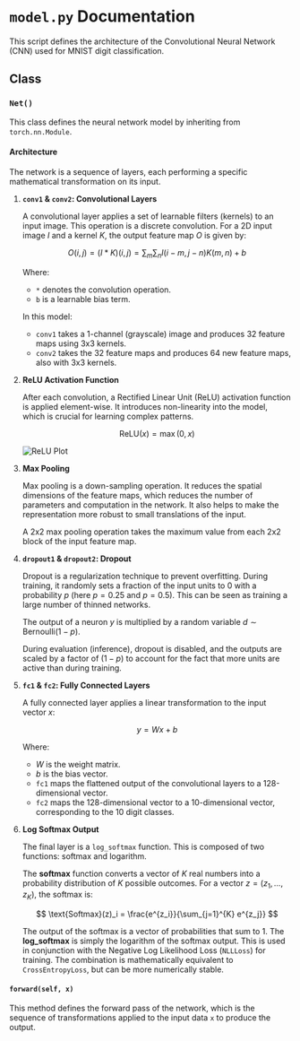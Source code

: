 # `model.py` Documentation

This script defines the architecture of the Convolutional Neural Network (CNN) used for MNIST digit classification.

## Class

### `Net()`

This class defines the neural network model by inheriting from `torch.nn.Module`.

#### Architecture

The network is a sequence of layers, each performing a specific mathematical transformation on its input.

1.  **`conv1` & `conv2`: Convolutional Layers**

    A convolutional layer applies a set of learnable filters (kernels) to an input image. This operation is a discrete convolution. For a 2D input image $I$ and a kernel $K$, the output feature map $O$ is given by:

    $$ O(i, j) = (I * K)(i, j) = \sum_{m} \sum_{n} I(i-m, j-n) K(m, n) + b $$

    Where:
    - `*` denotes the convolution operation.
    - `b` is a learnable bias term.

    In this model:
    - `conv1` takes a 1-channel (grayscale) image and produces 32 feature maps using 3x3 kernels.
    - `conv2` takes the 32 feature maps and produces 64 new feature maps, also with 3x3 kernels.

2.  **ReLU Activation Function**

    After each convolution, a Rectified Linear Unit (ReLU) activation function is applied element-wise. It introduces non-linearity into the model, which is crucial for learning complex patterns.

    $$ \text{ReLU}(x) = \max(0, x) $$

    ![ReLU Plot](https://upload.wikimedia.org/wikipedia/commons/thumb/6/6c/Rectifier_and_softplus_functions.svg/320px-Rectifier_and_softplus_functions.svg.png)

3.  **Max Pooling**

    Max pooling is a down-sampling operation. It reduces the spatial dimensions of the feature maps, which reduces the number of parameters and computation in the network. It also helps to make the representation more robust to small translations of the input.

    A 2x2 max pooling operation takes the maximum value from each 2x2 block of the input feature map.

4.  **`dropout1` & `dropout2`: Dropout**

    Dropout is a regularization technique to prevent overfitting. During training, it randomly sets a fraction of the input units to 0 with a probability $p$ (here $p=0.25$ and $p=0.5$). This can be seen as training a large number of thinned networks.

    The output of a neuron $y$ is multiplied by a random variable $d \sim \text{Bernoulli}(1-p)$.

    During evaluation (inference), dropout is disabled, and the outputs are scaled by a factor of $(1-p)$ to account for the fact that more units are active than during training.

5.  **`fc1` & `fc2`: Fully Connected Layers**

    A fully connected layer applies a linear transformation to the input vector $x$:

    $$ y = Wx + b $$

    Where:
    - $W$ is the weight matrix.
    - $b$ is the bias vector.
    - `fc1` maps the flattened output of the convolutional layers to a 128-dimensional vector.
    - `fc2` maps the 128-dimensional vector to a 10-dimensional vector, corresponding to the 10 digit classes.

6.  **Log Softmax Output**

    The final layer is a `log_softmax` function. This is composed of two functions: softmax and logarithm.

    The **softmax** function converts a vector of $K$ real numbers into a probability distribution of $K$ possible outcomes. For a vector $z = (z_1, ..., z_K)$, the softmax is:

    $$ \text{Softmax}(z)_i = \frac{e^{z_i}}{\sum_{j=1}^{K} e^{z_j}} $$

    The output of the softmax is a vector of probabilities that sum to 1. The **log_softmax** is simply the logarithm of the softmax output. This is used in conjunction with the Negative Log Likelihood Loss (`NLLLoss`) for training. The combination is mathematically equivalent to `CrossEntropyLoss`, but can be more numerically stable.

#### `forward(self, x)`

This method defines the forward pass of the network, which is the sequence of transformations applied to the input data `x` to produce the output.
